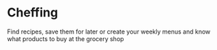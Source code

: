 # Cheffing
Find recipes, save them for later or create your weekly menus and know what products to buy at the grocery shop
